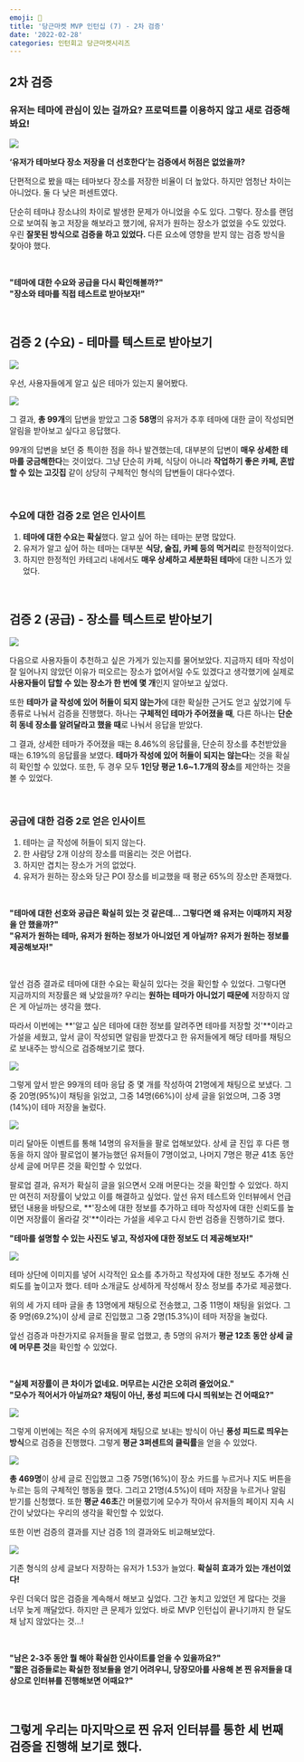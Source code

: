 ```yaml
---
emoji: 🥕
title: '당근마켓 MVP 인턴십 (7) - 2차 검증'
date: '2022-02-28'
categories: 인턴회고 당근마켓시리즈
---
```


## 2차 검증

### 유저는 테마에 관심이 있는 걸까요? 프로덕트를 이용하지 않고 새로 검증해봐요!

![](0.png)

**‘유저가 테마보다 장소 저장을 더 선호한다’는 검증에서 허점은 없었을까?**

단편적으로 봤을 때는 테마보다 장소를 저장한 비율이 더 높았다. 하지만 엄청난 차이는 아니었다. 둘 다 낮은 퍼센트였다.

단순히 테마냐 장소냐의 차이로 발생한 문제가 아니었을 수도 있다. 그렇다. 장소를 랜덤으로 보여줘 놓고 저장을 해보라고 했기에, 유저가 원하는 장소가 없었을 수도 있었다. 우린 **잘못된 방식으로 검증을 하고 있었다.** 다른 요소에 영향을 받지 않는 검증 방식을 찾아야 했다.

&nbsp;

**"테마에 대한 수요와 공급을 다시 확인해볼까?"**  
**"장소와 테마를 직접 테스트로 받아보자!"**

&nbsp;

## 검증 2 (수요) - 테마를 텍스트로 받아보기

![](1.png)

우선, 사용자들에게 알고 싶은 테마가 있는지 물어봤다.

![](2.png)

그 결과, **총 99개**의 답변을 받았고 그중 **58명**의 유저가 추후 테마에 대한 글이 작성되면 알림을 받아보고 싶다고 응답했다.

99개의 답변을 보던 중 특이한 점을 하나 발견했는데, 대부분의 답변이 **매우 상세한 테마를 궁금해한다**는 것이었다. 그냥 단순히 카페, 식당이 아니라 **작업하기 좋은 카페, 혼밥 할 수 있는 고깃집** 같이 상당히 구체적인 형식의 답변들이 대다수였다.

&nbsp;

### 수요에 대한 검증 2로 얻은 인사이트

1. **테마에 대한 수요는 확실**했다. 알고 싶어 하는 테마는 분명 많았다.
2. 유저가 알고 싶어 하는 테마는 대부분 **식당, 술집, 카페 등의 먹거리**로 한정적이었다.
3. 하지만 한정적인 카테고리 내에서도 **매우 상세하고 세분화된 테마**에 대한 니즈가 있었다.

&nbsp;

## 검증 2 (공급) - 장소를 텍스트로 받아보기

![](3.png)

다음으로 사용자들이 추천하고 싶은 가게가 있는지를 물어보았다. 지금까지 테마 작성이 잘 일어나지 않았던 이유가 떠오르는 장소가 없어서일 수도 있겠다고 생각했기에 실제로 **사용자들이 답할 수 있는 장소가 한 번에 몇 개**인지 알아보고 싶었다.

또한 **테마가 글 작성에 있어 허들이 되지 않는가**에 대한 확실한 근거도 얻고 싶었기에 두 종류로 나눠서 검증을 진행했다. 하나는 **구체적인 테마가 주어졌을 때**, 다른 하나는 **단순히 동네 장소를 알려달라고 했을 때**로 나눠서 응답을 받았다.

그 결과, 상세한 테마가 주어졌을 때는 8.46%의 응답률을, 단순히 장소를 추천받았을 때는 6.19%의 응답률을 보였다. **테마가 작성에 있어 허들이 되지는 않는다**는 것을 확실히 확인할 수 있었다. 또한, 두 경우 모두 **1인당 평균 1.6~1.7개의 장소**를 제안하는 것을 볼 수 있었다.

&nbsp;

### 공급에 대한 검증 2로 얻은 인사이트


1. 테마는 글 작성에 허들이 되지 않는다.
2. 한 사람당 2개 이상의 장소를 떠올리는 것은 어렵다.
3. 하지만 겹치는 장소가 거의 없었다.
4. 유저가 원하는 장소와 당근 POI 장소를 비교했을 때 평균 65%의 장소만 존재했다.

&nbsp;

**"테마에 대한 선호와 공급은 확실히 있는 것 같은데... 그렇다면 왜 유저는 이때까지 저장을 안 했을까?"**  
**"유저가 원하는 테마, 유저가 원하는 정보가 아니었던 게 아닐까? 유저가 원하는 정보를 제공해보자!"**

&nbsp;

앞선 검증 결과로 테마에 대한 수요는 확실히 있다는 것을 확인할 수 있었다. 그렇다면 지금까지의 저장률은 왜 낮았을까? 우리는 **원하는 테마가 아니었기 때문에** 저장하지 않은 게 아닐까는 생각을 했다.

따라서 이번에는 **'알고 싶은 테마에 대한 정보를 알려주면 테마를 저장할 것'**이라고 가설을 세웠고, 앞서 글이 작성되면 알림을 받겠다고 한 유저들에게 해당 테마를 채팅으로 보내주는 방식으로 검증해보기로 했다.

![](4.png)

그렇게 앞서 받은 99개의 테마 응답 중 몇 개를 작성하여 21명에게 채팅으로 보냈다. 그중 20명(95%)이 채팅을 읽었고, 그중 14명(66%)이 상세 글을 읽었으며, 그중 3명(14%)이 테마 저장을 눌렀다.

![](5.png)

미리 달아둔 이벤트를 통해 14명의 유저들을 팔로 업해보았다. 상세 글 진입 후 다른 행동을 하지 않아 팔로업이 불가능했던 유저들이 7명이었고, 나머지 7명은 평균 41초 동안 상세 글에 머무른 것을 확인할 수 있었다.

팔로업 결과, 유저가 확실히 글을 읽으면서 오래 머문다는 것을 확인할 수 있었다. 하지만 여전히 저장률이 낮았고 이를 해결하고 싶었다. 앞선 유저 테스트와 인터뷰에서 언급됐던 내용을 바탕으로, **'장소에 대한 정보를 추가하고 테마 작성자에 대한 신뢰도를 높이면 저장률이 올라갈 것'**이라는 가설을 세우고 다시 한번 검증을 진행하기로 했다.

**"테마를 설명할 수 있는 사진도 넣고, 작성자에 대한 정보도 더 제공해보자!"**

![](6.png)

테마 상단에 이미지를 넣어 시각적인 요소를 추가하고 작성자에 대한 정보도 추가해 신뢰도를 높이고자 했다. 테마 소개글도 상세하게 작성해서 장소 정보를 추가로 제공했다.

위의 세 가지 테마 글을 총 13명에게 채팅으로 전송했고, 그중 11명이 채팅을 읽었다. 그중 9명(69.2%)이 상세 글로 진입했고 그중 2명(15.3%)이 테마 저장을 눌렀다.

앞선 검증과 마찬가지로 유저들을 팔로 업했고, 총 5명의 유저가 **평균 12초 동안 상세 글에 머무른 것**을 확인할 수 있었다.

&nbsp;

**"실제 저장률이 큰 차이가 없네요. 머무르는 시간은 오히려 줄었어요."**  
**"모수가 적어서가 아닐까요? 채팅이 아닌, 풍성 피드에 다시 띄워보는 건 어때요?"**

![](7.png)

그렇게 이번에는 적은 수의 유저에게 채팅으로 보내는 방식이 아닌 **풍성 피드로 띄우는 방식**으로 검증을 진행했다. 그렇게 **평균 3퍼센트의 클릭률**을 얻을 수 있었다.

![](8.png)

**총 469명**이 상세 글로 진입했고 그중 75명(16%)이 장소 카드를 누르거나 지도 버튼을 누르는 등의 구체적인 행동을 했다. 그리고 21명(4.5%)이 테마 저장을 누르거나 알림 받기를 신청했다.
또한 **평균 46초**간 머물렀기에 모수가 작아서 유저들의 페이지 지속 시간이 낮았다는 우리의 생각을 확인할 수 있었다.

또한 이번 검증의 결과를 지난 검증 1의 결과와도 비교해보았다.

![](9.png)

기존 형식의 상세 글보다 저장하는 유저가 1.53가 늘었다. **확실히 효과가 있는 개선이었다!**

우린 더욱더 많은 검증을 계속해서 해보고 싶었다. 그간 놓치고 있었던 게 많다는 것을 너무 늦게 깨달았다. 하지만 큰 문제가 있었다. 바로 MVP 인턴십이 끝나기까지 한 달도 채 남지 않았다는 것...!

&nbsp;

**"남은 2-3주 동안 뭘 해야 확실한 인사이트를 얻을 수 있을까요?"**  
**"짧은 검증들로는 확실한 정보들을 얻기 어려우니, 당장모아를 사용해 본 찐 유저들을 대상으로 인터뷰를 진행해보면 어때요?"**

&nbsp;

## 그렇게 우리는 마지막으로 찐 유저 인터뷰를 통한 세 번째 검증을 진행해 보기로 했다.